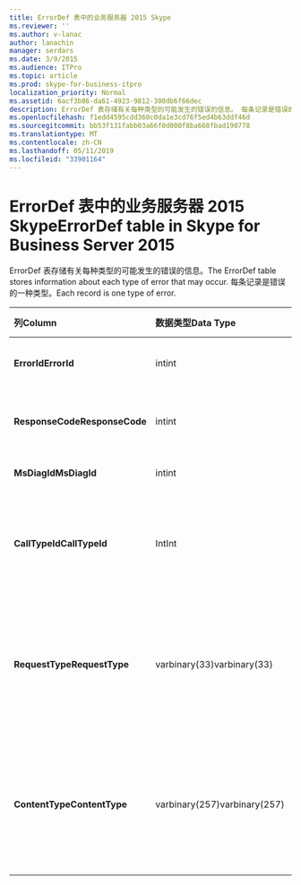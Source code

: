 ```yaml
---
title: ErrorDef 表中的业务服务器 2015 Skype
ms.reviewer: ''
ms.author: v-lanac
author: lanachin
manager: serdars
ms.date: 3/9/2015
ms.audience: ITPro
ms.topic: article
ms.prod: skype-for-business-itpro
localization_priority: Normal
ms.assetid: 6acf3b86-da61-4923-9812-300db6f66dec
description: ErrorDef 表存储有关每种类型的可能发生的错误的信息。 每条记录是错误的一种类型。
ms.openlocfilehash: f1edd4595cdd360c0da1e3cd76f5ed4b63ddf46d
ms.sourcegitcommit: bb53f131fabb03a66f0d000f8ba668fbad190778
ms.translationtype: MT
ms.contentlocale: zh-CN
ms.lasthandoff: 05/11/2019
ms.locfileid: "33901164"
---
```

# <a name="errordef-table-in-skype-for-business-server-2015"></a><span data-ttu-id="0e42e-104">ErrorDef 表中的业务服务器 2015 Skype</span><span class="sxs-lookup"><span data-stu-id="0e42e-104">ErrorDef table in Skype for Business Server 2015</span></span>
 
<span data-ttu-id="0e42e-105">ErrorDef 表存储有关每种类型的可能发生的错误的信息。</span><span class="sxs-lookup"><span data-stu-id="0e42e-105">The ErrorDef table stores information about each type of error that may occur.</span></span> <span data-ttu-id="0e42e-106">每条记录是错误的一种类型。</span><span class="sxs-lookup"><span data-stu-id="0e42e-106">Each record is one type of error.</span></span>
  
|<span data-ttu-id="0e42e-107">**列**</span><span class="sxs-lookup"><span data-stu-id="0e42e-107">**Column**</span></span>|<span data-ttu-id="0e42e-108">**数据类型**</span><span class="sxs-lookup"><span data-stu-id="0e42e-108">**Data Type**</span></span>|<span data-ttu-id="0e42e-109">**键/索引**</span><span class="sxs-lookup"><span data-stu-id="0e42e-109">**Key/Index**</span></span>|<span data-ttu-id="0e42e-110">**详细信息**</span><span class="sxs-lookup"><span data-stu-id="0e42e-110">**Details**</span></span>|
|:-----|:-----|:-----|:-----|
|<span data-ttu-id="0e42e-111">**ErrorId**</span><span class="sxs-lookup"><span data-stu-id="0e42e-111">**ErrorId**</span></span> <br/> |<span data-ttu-id="0e42e-112">int</span><span class="sxs-lookup"><span data-stu-id="0e42e-112">int</span></span>  <br/> |<span data-ttu-id="0e42e-113">Primary</span><span class="sxs-lookup"><span data-stu-id="0e42e-113">Primary</span></span>  <br/> |<span data-ttu-id="0e42e-114">标识此错误类型的唯一 ID 号。</span><span class="sxs-lookup"><span data-stu-id="0e42e-114">Unique ID number identifying this type of error.</span></span>  <br/> |
|<span data-ttu-id="0e42e-115">**ResponseCode**</span><span class="sxs-lookup"><span data-stu-id="0e42e-115">**ResponseCode**</span></span> <br/> |<span data-ttu-id="0e42e-116">int</span><span class="sxs-lookup"><span data-stu-id="0e42e-116">int</span></span>  <br/> | <br/> |<span data-ttu-id="0e42e-117">与此错误关联的标准 SIP 响应代码。</span><span class="sxs-lookup"><span data-stu-id="0e42e-117">Standard SIP response code associated with this error.</span></span>  <br/> |
|<span data-ttu-id="0e42e-118">**MsDiagId**</span><span class="sxs-lookup"><span data-stu-id="0e42e-118">**MsDiagId**</span></span> <br/> |<span data-ttu-id="0e42e-119">int</span><span class="sxs-lookup"><span data-stu-id="0e42e-119">int</span></span>  <br/> | <br/> |<span data-ttu-id="0e42e-120">Microsoft 诊断 id。</span><span class="sxs-lookup"><span data-stu-id="0e42e-120">Microsoft Diagnostic ID.</span></span>  <br/> |
|<span data-ttu-id="0e42e-121">**CallTypeId**</span><span class="sxs-lookup"><span data-stu-id="0e42e-121">**CallTypeId**</span></span> <br/> |<span data-ttu-id="0e42e-122">Int</span><span class="sxs-lookup"><span data-stu-id="0e42e-122">Int</span></span>  <br/> |<span data-ttu-id="0e42e-123">外</span><span class="sxs-lookup"><span data-stu-id="0e42e-123">Foreign</span></span>  <br/> |<span data-ttu-id="0e42e-124">呼叫类型。</span><span class="sxs-lookup"><span data-stu-id="0e42e-124">Type of the call.</span></span> <span data-ttu-id="0e42e-125">请参阅[CallType 表中的业务服务器 2015 Skype](calltype.md)的详细信息。</span><span class="sxs-lookup"><span data-stu-id="0e42e-125">See the [CallType table in Skype for Business Server 2015](calltype.md) for more information.</span></span> <br/> |
|<span data-ttu-id="0e42e-126">**RequestType**</span><span class="sxs-lookup"><span data-stu-id="0e42e-126">**RequestType**</span></span> <br/> |<span data-ttu-id="0e42e-127">varbinary(33)</span><span class="sxs-lookup"><span data-stu-id="0e42e-127">varbinary(33)</span></span>  <br/> | <br/> |<span data-ttu-id="0e42e-128">失败的请求的类型。</span><span class="sxs-lookup"><span data-stu-id="0e42e-128">Type of request that failed.</span></span>  <br/> <span data-ttu-id="0e42e-129">使用以下语法，可以是此数据转换为文本格式：</span><span class="sxs-lookup"><span data-stu-id="0e42e-129">This data can be converted to text format by using this syntax:</span></span>  <br/>  `cast(cast(RequestType as varbinary(max)) as varchar(max))` <br/> |
|<span data-ttu-id="0e42e-130">**ContentType**</span><span class="sxs-lookup"><span data-stu-id="0e42e-130">**ContentType**</span></span> <br/> |<span data-ttu-id="0e42e-131">varbinary(257)</span><span class="sxs-lookup"><span data-stu-id="0e42e-131">varbinary(257)</span></span>  <br/> | <br/> |<span data-ttu-id="0e42e-132">失败的请求的内容类型。</span><span class="sxs-lookup"><span data-stu-id="0e42e-132">Content type of the request that failed.</span></span>  <br/> <span data-ttu-id="0e42e-133">通过将此类，可以是此数据转换为文本格式：</span><span class="sxs-lookup"><span data-stu-id="0e42e-133">This data can be converted to text format by using this syntaxt:</span></span>  <br/>  `cast(cast(ContentType as varbinary(max)) as varchar(max))` <br/> |
   

